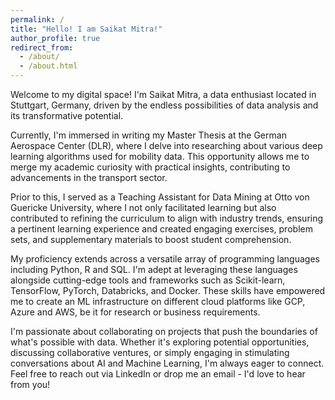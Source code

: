 ```yaml
---
permalink: /
title: "Hello! I am Saikat Mitra!"
author_profile: true
redirect_from: 
  - /about/
  - /about.html
---
```





Welcome to my digital space! I'm Saikat Mitra, a data enthusiast located in Stuttgart, Germany, driven by the endless possibilities of data analysis and its transformative potential.

Currently, I'm immersed in writing my Master Thesis at the German Aerospace Center (DLR), where I delve into researching about various deep learning algorithms used for mobility data. This opportunity allows me to merge my academic curiosity with practical insights, contributing to advancements in the transport sector.

Prior to this, I served as a Teaching Assistant for Data Mining at Otto von Guericke University, where I not only facilitated learning but also contributed to refining the curriculum to align with industry trends, ensuring a pertinent learning experience and created engaging exercises, problem sets, and supplementary materials to boost student comprehension.

My proficiency extends across a versatile array of programming languages including Python, R and SQL. I'm adept at leveraging these languages alongside cutting-edge tools and frameworks such as Scikit-learn, TensorFlow, PyTorch, Databricks, and Docker. These skills have empowered me to create an ML infrastructure on different cloud platforms like GCP, Azure and AWS, be it for research or business requirements.

I'm passionate about collaborating on projects that push the boundaries of what's possible with data. Whether it's exploring potential opportunities, discussing collaborative ventures, or simply engaging in stimulating conversations about AI and Machine Learning, I'm always eager to connect. Feel free to reach out via LinkedIn or drop me an email - I'd love to hear from you!